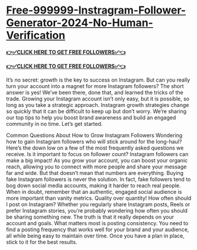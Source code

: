 # [Free-999999-Instragram-Follower-Generator-2024-No-Human-Verification](https://appbitly.com/freeinstragramfollower2024)

**[👉✅CLICK HERE TO GET FREE FOLLOWERS✅👈](https://appbitly.com/freeinstragramfollower2024)**

**[👉✅CLICK HERE TO GET FREE FOLLOWERS✅👈](https://appbitly.com/freeinstragramfollower2024)**

It’s no secret: growth is the key to success on Instagram. But can you really
turn your account into a magnet for more Instagram followers?
The short answer is yes! We’ve been there, done that, and learned the tricks
of the trade. Growing your Instagram account isn’t only easy, but it is possible,
so long as you take a strategic approach.
Instagram growth strategies change so quickly that it can be difficult to keep
up but don’t worry. We’re sharing our top tips to help you boost brand
awareness and build an engaged community in no time.
Let’s get started.

Common Questions About How to
Grow Instagram Followers
Wondering how to gain Instagram followers who will stick around for
the long-haul? Here’s the down low on a few of the most frequently
asked questions we receive.
Is it important to focus on follower count?
Instagram followers can make a big impact! As you grow your account,
you can boost your organic reach, allowing you to connect with more
people and share your message far and wide. But that doesn’t mean
that numbers are everything.
Buying fake Instagram followers is never the solution. In fact, fake
followers tend to bog down social media accounts, making it harder to
reach real people. When in doubt, remember that an authentic,
engaged social audience is more important than vanity metrics. Quality
over quantity!
How often should I post on Instagram?
Whether you regularly share Instagram posts, Reels or prefer
Instagram stories, you’re probably wondering how often you should be
sharing something new. The truth is that it really depends on your
account and goals.
What matters most is posting consistency. You need to find a posting
frequency that works well for your brand and your audience, all while
being easy to maintain over time. Once you have a plan in place, stick
to it for the best results.

